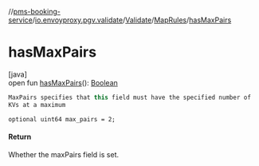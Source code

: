 //[pms-booking-service](../../../../index.md)/[io.envoyproxy.pgv.validate](../../index.md)/[Validate](../index.md)/[MapRules](index.md)/[hasMaxPairs](has-max-pairs.md)

# hasMaxPairs

[java]\
open fun [hasMaxPairs](has-max-pairs.md)(): [Boolean](https://kotlinlang.org/api/core/kotlin-stdlib/kotlin/-boolean/index.html)

```kotlin
MaxPairs specifies that this field must have the specified number of
KVs at a maximum

```
`optional uint64 max_pairs = 2;`

#### Return

Whether the maxPairs field is set.